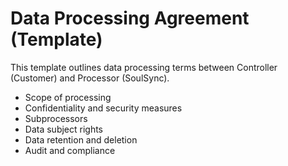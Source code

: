 # Data Processing Agreement (Template)

This template outlines data processing terms between Controller (Customer) and Processor (SoulSync).
- Scope of processing
- Confidentiality and security measures
- Subprocessors
- Data subject rights
- Data retention and deletion
- Audit and compliance

